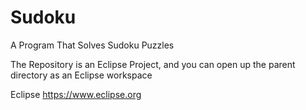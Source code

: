 Sudoku
======
A Program That Solves Sudoku Puzzles

The Repository is an Eclipse Project, and you can open up the parent directory as an Eclipse workspace

Eclipse https://www.eclipse.org
